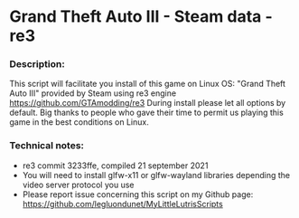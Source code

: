 # Grand Theft Auto III - Steam data - re3

### Description:
This script will facilitate you install of this game on Linux OS:
"Grand Theft Auto III" provided by Steam using re3 engine https://github.com/GTAmodding/re3
During install please let all options by default.
Big thanks to people who gave their time to permit us playing this game in the best conditions on Linux.

### Technical notes:
- re3 commit 3233ffe, compiled 21 september 2021
- You will need to install glfw-x11 or glfw-wayland libraries depending the video server protocol you use
- Please report issue concerning this script on my Github page: https://github.com/legluondunet/MyLittleLutrisScripts
